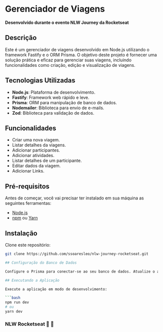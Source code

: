 # Gerenciador de Viagens

**Desenvolvido durante o evento NLW Journey da Rocketseat**

## Descrição

Este é um gerenciador de viagens desenvolvido em Node.js utilizando o framework Fastify e o ORM Prisma. O objetivo deste projeto é fornecer uma solução prática e eficaz para gerenciar suas viagens, incluindo funcionalidades como criação, edição e visualização de viagens.

## Tecnologias Utilizadas

- **Node.js**: Plataforma de desenvolvimento.
- **Fastify**: Framework web rápido e leve.
- **Prisma**: ORM para manipulação de banco de dados.
- **Nodemailer**: Biblioteca para envio de e-mails.
- **Zod**: Biblioteca para validação de dados.

## Funcionalidades

- Criar uma nova viagem.
- Listar detalhes da viagens.
- Adicionar participantes.
- Adicionar atividades.
- Listar detalhes de um participante.
- Editar dados da viagem.
- Adicionar Links.

## Pré-requisitos

Antes de começar, você vai precisar ter instalado em sua máquina as seguintes ferramentas:

- [Node.js](https://nodejs.org/en/)
- [npm](https://www.npmjs.com/) ou [Yarn](https://yarnpkg.com/)

## Instalação

Clone este repositório:

```bash
git clone https://github.com/ssoaresleo/nlw-journey-rocketseat.git

## Configuração do Banco de Dados

Configure o Prisma para conectar-se ao seu banco de dados. Atualize o arquivo `.env` com as credenciais do seu banco de dados.

## Executando a Aplicação

Execute a aplicação em modo de desenvolvimento:

```bash
npm run dev
# ou
yarn dev

```

### NLW Rocketseat 💜 🚀

